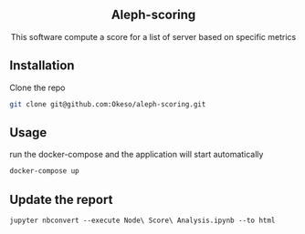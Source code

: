 <div align="center">

## Aleph-scoring

This software compute a score for a list of server based on specific metrics

</div>


## Installation

Clone the repo
   ```sh
   git clone git@github.com:Okeso/aleph-scoring.git
   ```

## Usage

run the docker-compose and the application will start automatically
```sh
docker-compose up
```

## Update the report

```shell
jupyter nbconvert --execute Node\ Score\ Analysis.ipynb --to html
```
